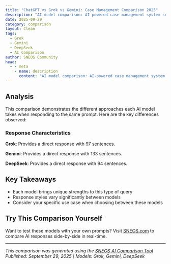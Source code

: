 ```yaml
---
title: "ChatGPT vs Grok vs Gemini: Case Management Comparison 2025"
description: "AI model comparison: AI-powered case management system setup for small law firms..."
date: 2025-09-29
category: comparison
layout: Clean
tags:
  - Grok
  - Gemini
  - DeepSeek
  - AI Comparison
author: SNEOS Community
head:
  - - meta
    - name: description
      content: "AI model comparison: AI-powered case management system setup for small law firms..."
---
```


<ChatComparison
  title="ChatGPT vs Grok vs Gemini: Case Management Comparison 2025"
  prompt="AI-powered case management system setup for small law firms"
  :responses='{
    "Grok": "Setting up an AI-powered case management system for small law firms can significantly streamline operations, improve client service, and enhance efficiency. Below is a step-by-step guide to help small law firms implement such a system:\n\n---\n\n### **1. Assess Your Firm\u2019s Needs**\nBefore investing in an AI-powered case management system, evaluate your firm\u0027s specific requirements and challenges. Consider the following:\n- **Case Volume and Types**: What types of cases does your firm handle (e.g., family law, personal injury, criminal law)? How many cases do you manage monthly?\n- **Current Pain Points**: Are you struggling with document management, billing, client communication, or deadline tracking?\n- **Budget**: Determine how much your firm can invest in software and hardware.\n- **Staff Technical Skills**: Assess your team\u2019s ability to adapt to new technology and whether training will be required.\n- **Scalability**: Choose a system that can grow with your firm as your caseload or team size increases.\n\n---\n\n### **2. Research AI-Powered Case Management Tools**\nThere are several AI-powered case management platforms designed for law firms. These tools often include features like automation, document analysis, predictive analytics, and client relationship management (CRM). Some popular options for small law firms include:\n\n- **Clio**: Offers AI-driven features like document automation and time tracking. Clio Grow also helps with client intake and lead management.\n- **MyCase**: Provides case management, billing, and communication tools with automation features.\n- **PracticePanther**: Includes AI tools for workflow automation, billing, and client portal management.\n- **Smokeball**: Focuses on document automation and legal research with AI-powered insights.\n- **LEAP**: Combines case management with AI for document drafting and time recording.\n- **Rocket Matter**: Offers billing, calendaring, and task management with some AI-driven automation.\n\n**Key AI Features to Look For**:\n- **Document Automation**: Automatically generate contracts, pleadings, and other legal documents using templates.\n- **Predictive Analytics**: Use AI to predict case outcomes based on historical data or trends.\n- **Natural Language Processing (NLP)**: Analyze contracts or discovery documents to identify relevant clauses or issues.\n- **Client Communication**: Automate email follow-ups and reminders for clients.\n- **Workflow Automation**: Automate repetitive tasks like scheduling, deadline tracking, and invoicing.\n- **Legal Research**: AI tools integrated with platforms like Westlaw or LexisNexis for faster research.\n\n**Comparison Tip**: Look for platforms with free trials or demos to test features before committing. Check for integrations with existing tools (e.g., QuickBooks for accounting or Microsoft Office).\n\n---\n\n### **3. Budget and Cost Considerations**\nSmall law firms often operate on tight budgets, so it\u2019s important to balance cost and functionality.\n- **Subscription Costs**: Most case management tools operate on a subscription model (e.g., $30\u2013$100 per user/month).\n- **One-Time Costs**: Some platforms may require setup or onboarding fees.\n- **Training Costs**: Allocate funds for staff training or onboarding support.\n- **Hardware Requirements**: Ensure your firm\u2019s computers and internet infrastructure can support cloud-based or on-premise systems.\n\n**Tip**: Look for discounts for annual subscriptions or packages tailored for small firms (1\u201310 users).\n\n---\n\n### **4. Choose a Deployment Model**\nDecide whether you want a cloud-based or on-premise system:\n- **Cloud-Based**: Most AI case management tools (e.g., Clio, MyCase) are cloud-based, offering flexibility, remote access, and automatic updates. Ideal for small firms with limited IT resources.\n- **On-Premise**: Requires local servers and IT maintenance but offers greater control over data. Less common for small firms due to cost and complexity.\n\n**Security Note**: Ensure the system complies with data protection regulations (e.g., GDPR, HIPAA) and offers robust encryption, especially for client data.\n\n---\n\n### **5. Plan Data Migration**\nIf you\u0027re switching from a manual system or an older case management tool, plan how to migrate existing data.\n- **Inventory Data**: Identify all client files, case notes, billing records, and documents to be transferred.\n- **Clean Data**: Remove duplicates or outdated information to avoid clutter in the new system.\n- **Work with Vendor Support**: Many platforms offer data migration assistance or tools to import data from spreadsheets or other systems.\n- **Backup**: Always keep a backup of your data before migration in case of errors.\n\n---\n\n### **6. Train Your Team**\nAdoption of an AI-powered system depends on your team\u2019s willingness and ability to use it.\n- **Vendor Training**: Many platforms provide onboarding sessions, tutorials, or webinars.\n- **Internal Training**: Designate a tech-savvy team member as the \u201Csuper user\u201D to assist others.\n- **Ongoing Support**: Ensure access to customer support or helpdesk resources for troubleshooting.\n- **Start Small**: Roll out the system to a small group of users or for specific tasks before full implementation.\n\n**Tip**: Highlight how the AI features (e.g., automation) will save time and reduce manual work to encourage buy-in.\n\n---\n\n### **7. Integrate with Other Tools**\nMaximize the system\u0027s value by integrating it with tools your firm already uses:\n- **Accounting Software**: Sync with QuickBooks or Xero for billing and invoicing.\n- **Email and Calendar**: Integrate with Outlook or Google Workspace for scheduling and communication.\n- **E-Signature Tools**: Use platforms like DocuSign or HelloSign for client agreements.\n- **Legal Research Platforms**: Ensure compatibility with tools like Westlaw or LexisNexis for seamless access.\n\n---\n\n### **8. Monitor and Optimize**\nAfter implementation, track the system\u2019s performance and gather feedback from your team.\n- **Key Metrics**: Monitor time saved on repetitive tasks, error reduction in documents, and client satisfaction.\n- **User Feedback**: Regularly ask staff for input on usability and areas for improvement.\n- **Updates**: Stay informed about new AI features or updates from the vendor to enhance functionality.\n- **Scalability**: As your firm grows, adjust user licenses or explore advanced features like AI-driven case analytics.\n\n---\n\n### **9. Ensure Compliance and Ethics**\nAI tools in legal practice must adhere to ethical and regulatory standards:\n- **Client Confidentiality**: Verify that the system complies with data privacy laws and bar association rules.\n- **Bias in AI**: Be cautious of AI tools that may exhibit bias in predictive analytics or decision-making (e.g., case outcome predictions).\n- **Transparency**: Inform clients if AI is being used in their case and obtain consent if necessary.\n\n---\n\n### **10. Example Setup Timeline for a Small Law Firm**\n| **Phase**               | **Duration**       | **Tasks**                                                                 |\n|-------------------------|--------------------|--------------------------------------------------------------------------|\n| Needs Assessment        | 1\u20132 Weeks         | Identify pain points, set budget, and define requirements.               |\n| Research \u0026 Selection    | 2\u20133 Weeks         | Compare tools, request demos, and choose a platform.                     |\n| Contract \u0026 Setup        | 1 Week            | Finalize subscription, set up accounts, and configure settings.          |\n| Data Migration          | 1\u20132 Weeks         | Transfer existing case data with vendor support.                         |\n| Training \u0026 Testing      | 2\u20133 Weeks         | Train staff, run pilot tests, and troubleshoot issues.                   |\n| Full Rollout            | Ongoing           | Deploy to all users, monitor performance, and optimize workflows.        |\n\n---\n\n### **Benefits of AI-Powered Case Management for Small Law Firms**\n- **Time Savings**: Automate repetitive tasks like document drafting and billing.\n- **Cost Efficiency**: Reduce overhead by minimizing manual labor and errors.\n- **Improved Client Service**: Enhance communication with automated updates and accessible client portals.\n- **Competitive Edge**: Leverage AI insights to make data-driven decisions in case strategy.\n\n---\n\nBy carefully selecting and implementing an AI-powered case management system, small law firms can boost productivity, improve client satisfaction, and focus on what matters most\u2014practicing law. If you have a specific tool in mind or need help with a particular aspect (e.g., data migration), feel free to ask!",
    "Gemini": "Okay, let\u0027s break down how a small law firm can set up an AI-powered case management system.  This is a multi-faceted project, requiring careful planning and execution.  I\u0027ll cover the key steps, considerations, and potential tools.\n\n**I. Understanding the Need and Setting Goals**\n\n*   **Identify Pain Points:**  Before diving into AI, honestly assess what challenges your firm faces. Are you struggling with:\n    *   **Time Management:** Spending too much time on administrative tasks?\n    *   **Information Overload:** Difficulty finding key documents and information quickly?\n    *   **Client Communication:**  Struggling to keep clients informed and engaged?\n    *   **Billing Inefficiencies:**  Losing billable hours or struggling to track expenses?\n    *   **Data Security:**  Concerns about protecting sensitive client information?\n    *   **Intake efficiency:** Is it taking too long to onboard new clients?\n    *   **Process automation:** Are there repetitive tasks that take up too much time?\n\n*   **Define Goals:**  What do you hope to achieve with an AI-powered system?  Quantify these goals whenever possible. Examples:\n    *   Reduce administrative time by 20%.\n    *   Improve client satisfaction scores by 15%.\n    *   Increase billable hours by 10%.\n    *   Reduce errors in document preparation by 5%.\n    *   Reduce client onboarding time by 50%.\n\n*   **Budget Considerations:**  AI solutions can range from affordable to quite expensive. Determine your budget upfront to narrow down your options.  Consider:\n    *   Software subscription costs (monthly/annual).\n    *   Implementation costs (training, data migration).\n    *   Potential hardware upgrades (if needed).\n    *   Ongoing maintenance and support fees.\n\n**II. Core Components of an AI-Powered Case Management System**\n\nA comprehensive system typically involves these key components:\n\n*   **Case Management Software (Foundation):** This is your central hub.  It should offer features like:\n    *   Contact Management: Organize client, opposing counsel, and expert contact information.\n    *   Calendar \u0026 Task Management: Schedule deadlines, court dates, and reminders.\n    *   Document Management: Securely store and organize case-related documents.\n    *   Time Tracking \u0026 Billing: Track billable hours, expenses, and generate invoices.\n    *   Workflow Automation: Automate repetitive tasks, such as sending reminders or generating documents.\n    *   Client Portal: Provide clients with secure access to case information.\n    *   Reporting: Generate reports on key metrics like case progress, billable hours, and client satisfaction.\n\n*   **AI Integration (The Power Boost):**  This is where the AI magic happens.  Look for integrations or features that provide:\n    *   **Document Summarization:** Automatically generate summaries of lengthy documents (contracts, depositions, transcripts).\n    *   **Document Review \u0026 Analysis:**  Quickly identify key information, relevant clauses, or potential risks within documents.\n    *   **Legal Research:** AI-powered research tools can help find relevant case law and statutes faster.\n    *   **Predictive Analytics:**  AI can analyze case data to predict outcomes, identify potential issues, or suggest optimal strategies.\n    *   **Chatbots \u0026 Virtual Assistants:**  Automate client communication, answer basic questions, and schedule appointments.\n    *   **Optical Character Recognition (OCR):** Convert scanned documents into searchable text.\n    *   **Natural Language Processing (NLP):** Understand and analyze the meaning of text, enabling more accurate searches and document analysis.\n    *   **Transcription Services:** Automatically transcribe audio and video recordings.\n\n**III.  Selecting the Right Tools**\n\nHere\u0027s a breakdown of considerations and examples of potential tools:\n\n*   **Case Management Software with AI Features or Integrations:**  Start here.  Many popular platforms are adding AI capabilities or integrating with AI services.\n\n    *   **Clio:** A leading cloud-based platform with integrations for document automation and legal research.  Explore their app store for AI add-ons.\n    *   **MyCase:** Another popular option with features for document management, client communication, and billing.\n    *   **PracticePanther:**  Known for its user-friendly interface and focus on automation.\n    *   **Smokeball:** Designed for small law firms, with a focus on automating document creation and workflow management.\n\n    **Things to Consider When Choosing Case Management Software:**\n\n    *   **Scalability:** Can the system grow with your firm?\n    *   **Ease of Use:**  Is the interface intuitive and easy for your staff to learn?\n    *   **Security:** Does the system meet industry standards for data security (e.g., HIPAA compliance if applicable)?\n    *   **Integrations:** Does the system integrate with other tools you use (e.g., accounting software, email providers)?\n    *   **Customer Support:**  Is the vendor responsive and helpful?\n    *   **Pricing:**  Is the pricing model affordable and transparent?\n\n*   **Standalone AI Tools:**  If your existing case management system doesn\u0027t offer the AI features you need, you can integrate with standalone AI tools.  Examples:\n\n    *   **ROSS Intelligence:**  AI-powered legal research platform. (Expensive, but powerful)\n    *   **CaseText CARA AI:** Legal research platform that analyzes your briefs and finds relevant case law.\n    *   **Kira Systems (Now part of Litera):**  AI-powered contract review and analysis.  Can extract clauses and identify risks.\n    *   **Lex Machina:**  Legal analytics platform that provides insights into judges, courts, and opposing counsel.  Useful for litigation strategy.\n    *   **Leverage AI:** Uses AI to automate document review and summarization tasks.\n    *   **WordRake:**  AI-powered editing tool that helps improve writing clarity and conciseness.\n    *   **Otter.ai:**  Transcription service that integrates with Zoom and other platforms.  Useful for transcribing depositions and client meetings.\n\n*   **Client Communication Tools with AI:**\n\n    *   **Lawmatics:** Focuses on client intake and marketing automation, leveraging AI to personalize communication.\n    *   Consider integrating a chatbot on your website to answer basic inquiries and qualify leads.  Platforms like Chatfuel or ManyChat can be used and connected to legal information databases.\n\n**IV. Implementation Steps**\n\n1.  **Data Migration:**  Transfer your existing case data into the new system.  This is a critical step that requires careful planning to avoid data loss or corruption.  Consider using data migration tools or hiring a consultant.\n\n2.  **System Configuration:** Customize the system to match your firm\u0027s specific needs and workflows.  This includes setting up user roles, configuring document templates, and creating automated workflows.\n\n3.  **Training:**  Provide comprehensive training to your staff on how to use the new system.  This is essential to ensure that everyone is comfortable and confident using the tools.  Offer ongoing training and support.\n\n4.  **Testing:**  Thoroughly test the system to identify any bugs or issues.  Involve your staff in the testing process.\n\n5.  **Go-Live:**  Once you\u0027re confident that the system is working properly, roll it out to your firm.  Consider a phased rollout to minimize disruption.\n\n6.  **Monitoring and Optimization:**  Continuously monitor the system\u0027s performance and make adjustments as needed.  Track key metrics to measure the impact of the AI implementation.  Stay up-to-date on the latest AI technologies and trends.\n\n**V. Important Considerations**\n\n*   **Data Privacy and Security:**  AI systems often require access to sensitive client data.  Ensure that the tools you choose meet industry standards for data privacy and security, such as GDPR and CCPA.  Implement appropriate security measures to protect client data.\n*   **Ethical Considerations:**  Be aware of the ethical implications of using AI in legal practice.  Ensure that AI is used in a fair and unbiased manner.  Maintain human oversight of AI-powered decisions.  Disclose the use of AI to clients when appropriate.\n*   **Bias Mitigation:**  AI algorithms can sometimes reflect biases present in the data they are trained on.  Take steps to mitigate bias in your AI systems.\n*   **Human Oversight:**  AI should augment, not replace, human judgment.  Always have a human lawyer review and approve AI-generated outputs.\n*   **Change Management:**  Implementing AI can be a significant change for your firm.  Communicate the benefits of AI to your staff and address any concerns they may have.  Be prepared to provide ongoing support and guidance.\n*   **Integration is Key:**  A piecemeal approach can create more headaches than benefits.  Focus on systems that integrate well to avoid data silos and streamline workflows.\n\n**VI. Example Scenario: Streamlining Contract Review**\n\nLet\u0027s say you want to speed up contract review:\n\n1.  **Choose a Case Management System:** Select a platform like Clio or MyCase that offers document management and workflow automation.\n\n2.  **Integrate with AI-Powered Contract Review Tool:** Integrate with Kira Systems (Litera) or Leverage AI.\n\n3.  **Workflow:**\n    *   Upload the contract to your case management system.\n    *   Initiate the AI-powered contract review process.\n    *   Kira Systems will automatically identify key clauses, deadlines, and potential risks.\n    *   The AI tool will generate a summary report highlighting the key findings.\n    *   A lawyer reviews the AI-generated report and makes any necessary adjustments.\n\n**VII. Final Thoughts**\n\nImplementing an AI-powered case management system is an investment that can pay off in increased efficiency, improved client satisfaction, and a competitive advantage.  However, it\u0027s important to approach the project strategically, with careful planning and execution.  Start small, focus on solving specific pain points, and continuously evaluate the results.  Don\u0027t be afraid to experiment and adapt as needed.  The legal landscape is evolving, and AI is poised to play a significant role in its future. Good luck!\n",
    "DeepSeek": "Of course. Setting up an AI-powered case management system for a small law firm is a strategic move that can dramatically improve efficiency, reduce human error, and free up time for high-value legal work.\n\nHere is a comprehensive guide, from understanding the \u0022why\u0022 to the step-by-step \u0022how.\u0022\n\n---\n\n### **Part 1: The \u0022Why\u0022 - Benefits of an AI-Powered System**\n\nBefore investing, understand the tangible benefits:\n\n*   **Automate Repetitive Tasks:**\n    *   **Time Tracking:** Automatically capture time spent on emails, calls, and documents.\n    *   **Document Drafting:** Generate first drafts of common documents (engagement letters, simple contracts, pleadings) from templates.\n    *   **Data Entry:** Auto-populate client and matter information from intake forms.\n*   **Supercharge Legal Research:**\n    *   Instantly find relevant case law, statutes, and regulations based on a natural language query.\n    *   Get case summaries and identify key legal precedents.\n*   **Enhanced Due Diligence \u0026 Review:**\n    *   **Document Review:** Analyze thousands of documents (e.g., in discovery) to identify key concepts, privileged information, or specific clauses in seconds.\n    *   **Contract Analysis:** Quickly review contracts for non-standard clauses, risks, and obligations.\n*   **Improved Client Service \u0026 Intake:**\n    *   **Chatbots:** Provide 24/7 initial responses, schedule consultations, and answer basic FAQs on your website.\n    *   **Intake Triage:** Analyze intake forms to flag potential conflicts and prioritize urgent matters.\n*   **Proactive Risk Management:**\n    *   **Deadline Management:** AI can predict and flag critical deadlines (statutes of limitations, court dates) more reliably than manual entry.\n    *   **Conflict Checking:** Perform deeper, more thorough conflict of interest checks across parties and related entities.\n\n---\n\n### **Part 2: The \u0022How\u0022 - Step-by-Step Setup Guide**\n\n#### **Step 1: Assess Your Firm\u0027s Needs \u0026 Processes**\nYou cannot automate chaos. First, get a clear picture of your current state.\n*   **Map Your Workflow:** Chart the journey of a case from initial intake to closure. Where are the bottlenecks? (e.g., client onboarding, document assembly, billing).\n*   **Identify Pain Points:** What tasks consume the most non-billable time? What are the most common sources of error or stress?\n*   **Define Goals:** What do you want the AI to achieve? (e.g., \u0022Reduce document draft time by 50%,\u0022 \u0022Eliminate missed deadlines,\u0022 \u0022Improve billable hour capture by 15%\u0022).\n\n#### **Step 2: Choose Your Approach: Integrated vs. Best-of-Breed**\n\nYou have two primary paths:\n\n**A. The All-in-One Integrated Platform (Recommended for most small firms)**\nThese are modern case management systems with AI features built directly into the platform.\n\n*   **Pros:** Seamless integration, single vendor, easier to learn, unified data.\n*   **Cons:** AI features might be less powerful than specialized tools.\n*   **Examples:**\n    *   **Clio:** Market leader with **Clio Duo**, an AI assistant that helps draft emails, summarize notes, and check for tone.\n    *   **PracticePanther:** Offers AI-powered timekeeping, document automation, and workflow triggers.\n    *   **MyCase:** Strong on client communication with automated reminders and a client portal.\n    *   **Smokeball:** Excels at automatic time tracking and integrates deeply with Microsoft Word for document assembly.\n\n**B. The \u0022Best-of-Breed\u0022 Hybrid Approach**\nUse your existing (or a new) core case management system and bolt on specialized AI tools for specific tasks.\n\n*   **Pros:** Access to best-in-class AI capabilities for specific functions.\n*   **Cons:** More complex setup, multiple logins, potential integration issues, higher total cost.\n*   **AI Tool Examples:**\n    *   **Legal Research:** **Westlaw Edge** (KeyCite Overruling Risk), **Lexis\u002B AI** (AI-Assisted Research).\n    *   **Document Review \u0026 Analysis:** **Kira Systems**, **Relativity**.\n    *   **Document Drafting:** **CoCounsel** (by Casetext), **Harvey** (for complex legal reasoning).\n    *   **Due Diligence:** **Luminance**.\n\n**Recommendation for Small Firms:** Start with an **Integrated Platform** like Clio or PracticePanther. They offer the best balance of functionality, ease of use, and cost. You can always add a specialized tool later for a specific, high-volume need.\n\n#### **Step 3: Data Migration \u0026 Organization (The Most Critical Step)**\nAI is only as good as the data it\u0027s trained on. For your system, this means your existing data.\n*   **Clean Your Data:** Before migration, de-duplicate contacts, standardize naming conventions, and ensure matter types are consistent.\n*   **Plan the Migration:** Work with your chosen vendor. They often have services or guides to help move data from spreadsheets, old software, or email folders.\n*   **Start Anew if Necessary:** For some very small firms, it might be easier to start fresh with new matters in the new system and keep the old data in an archive.\n\n#### **Step 4: Configuration \u0026 Customization**\n*   **Matter Types:** Create templates for different practice areas (e.g., \u0022Personal Injury,\u0022 \u0022Real Estate Closing,\u0022 \u0022Estate Planning\u0022). Each template can have pre-set tasks, workflows, and document templates.\n*   **Document Templates:** Build and upload your firm\u0027s standard documents (engagement letters, motions, contracts) with merge fields for client/matter data.\n*   **Automated Workflows:** Set up triggers. *Example:* When a matter status changes to \u0022Pre-Litigation,\u0022 automatically generate tasks for \u0022Draft Demand Letter,\u0022 \u0022Collect Medical Records,\u0022 and \u0022Assign to Paralegal.\u0022\n*   **User Permissions:** Define roles (Partner, Associate, Paralegal, Staff) and what data and functions they can access.\n\n#### **Step 5: Training \u0026 Adoption (The Human Factor)**\nTechnology fails if people don\u0027t use it.\n*   **Phased Rollout:** Start with a small, willing \u0022pilot group\u0022 before rolling out to the entire firm.\n*   **Hands-On Training:** Don\u0027t just watch demo videos. Have the team create a fake matter and run through the entire lifecycle in the new system.\n*   **Highlight \u0022What\u0027s In It For Me\u0022:** Show the associates how AI time-tracking puts money in their pocket. Show paralegals how document automation saves them hours of typing.\n*   **Assign a \u0022Champion\u0022:** Designate a tech-savvy team member as the go-to expert for questions.\n\n#### **Step 6: Go Live \u0026 Continuous Improvement**\n*   **Launch:** Set a firm-wide \u0022go-live\u0022 date and ensure the old system is retired.\n*   **Gather Feedback:** Check in regularly. What\u0027s working? What\u0027s frustrating?\n*   **Iterate:** Use feedback to tweak workflows, create new document templates, and better utilize the AI features. Explore new AI tools as they become available and as your firm\u0027s needs evolve.\n\n---\n\n### **Part 3: Key Considerations \u0026 Best Practices**\n\n*   **Security \u0026 Confidentiality (Ethical Duty):** This is non-negotiable.\n    *   **Choose SOC 2 Certified Vendors:** This ensures they have rigorous data security standards.\n    *   **Read the EULA:** Understand how the AI vendor uses your data. Does it train its public model on your client\u0027s data? (Most reputable legal tech companies do **not** do this for confidentiality reasons). **Opt for vendors that contractually guarantee data isolation.**\n    *   **Maintain Attorney Oversight:** AI is a tool, not a lawyer. A responsible attorney must always review and take responsibility for the final work product. Never blindly trust an AI\u0027s output (\u0022hallucinations\u0022 are a known issue).\n*   **Cost:** Budget for monthly/user subscriptions. Weigh this against the expected ROI in recovered time and increased billables.\n*   **Start Small:** You don\u0027t need to use every AI feature on day one. Pick one or two pain points (e.g., time tracking and document drafting) and master them first.\n\n### **Sample Starter Tech Stack for a 5-Person Law Firm**\n\n*   **Core Case Management:** **Clio** or **PracticePanther**\n*   **Document Storage \u0026 Collaboration:** **Microsoft 365** (for native integration) or **Google Workspace**\n*   **Legal Research (Add-on):** **Casetext** (includes the powerful **CoCounsel** AI assistant) for a more affordable, AI-native research experience.\n*   **Communication:** The built-in client portals and messaging in your case management system.\n\nBy following this structured approach, a small law firm can successfully implement an AI-powered system that reduces administrative burden, mitigates risk, and allows legal professionals to focus on what they do best: practicing law."
  }'
  published-date="15:55"
/>

## Analysis

This comparison demonstrates the different approaches each AI model takes when responding to the same prompt. Here are the key differences observed:

### Response Characteristics

**Grok**: Provides a direct response with 97 sentences. 

**Gemini**: Provides a direct response with 133 sentences. 

**DeepSeek**: Provides a direct response with 94 sentences. 

## Key Takeaways

- Each model brings unique strengths to this type of query
- Response styles vary significantly between models
- Consider your specific use case when choosing between these models

## Try This Comparison Yourself

Want to test these models with your own prompts? Visit [SNEOS.com](https://sneos.com) to compare AI responses side-by-side in real-time.

---

*This comparison was generated using the [SNEOS AI Comparison Tool](https://sneos.com)*
*Published: September 29, 2025 | Models: Grok, Gemini, DeepSeek*
